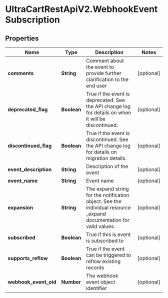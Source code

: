# UltraCartRestApiV2.WebhookEventSubscription

## Properties

Name | Type | Description | Notes
------------ | ------------- | ------------- | -------------
**comments** | **String** | Comment about the event to provide further clarification to the end user | [optional] 
**deprecated_flag** | **Boolean** | True if the event is deprecated.  See the API change log for details on when it will be discontinued. | [optional] 
**discontinued_flag** | **Boolean** | True if the event is discontinued.  See the API change log for details on migration details. | [optional] 
**event_description** | **String** | Description of the event | [optional] 
**event_name** | **String** | Event name | [optional] 
**expansion** | **String** | The expand string for the notification object.  See the individual resource _expand documentation for valid values. | [optional] 
**subscribed** | **Boolean** | True if this is event is subscribed to | [optional] 
**supports_reflow** | **Boolean** | True if the event can be triggered to reflow existing records | [optional] 
**webhook_event_oid** | **Number** | The webhook event object identifier | [optional] 


